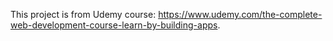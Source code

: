 This project is from Udemy course: https://www.udemy.com/the-complete-web-development-course-learn-by-building-apps.
